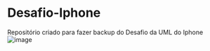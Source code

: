 # Desafio-Iphone
Repositório criado para fazer backup do Desafio da UML do Iphone
![image](https://github.com/Lucascam4rgo/Desafio-Iphone/assets/91917025/4a28aa20-397c-4c39-bdee-c49ee3ac868c)
